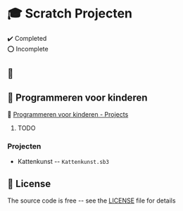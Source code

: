 # :mortar_board: Scratch Projecten

:heavy_check_mark: Completed  
:o: Incomplete

## :beginner:

## :beginner: Programmeren voor kinderen

:link: [Programmeren voor kinderen - Projects](https://www.lannoo.be/nl/programmeren-voor-kinderen-projects-0)

1. TODO

### Projecten

- Kattenkunst -- `Kattenkunst.sb3`

## :page_with_curl: License

The source code is free -- see the [LICENSE](LICENSE) file for details
